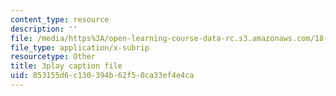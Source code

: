 ```yaml
---
content_type: resource
description: ''
file: /media/https%3A/open-learning-course-data-rc.s3.amazonaws.com/18-01sc-single-variable-calculus-fall-2010/853155d6c130394b62f50ca33ef4e4ca_KhwQKE_tld0.srt
file_type: application/x-subrip
resourcetype: Other
title: 3play caption file
uid: 853155d6-c130-394b-62f5-0ca33ef4e4ca
---
```

